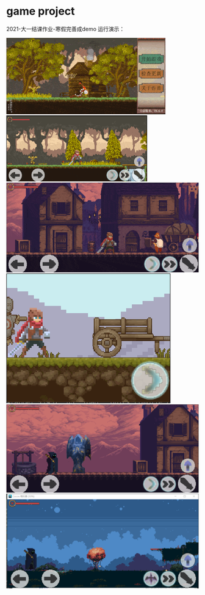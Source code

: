 # game project

2021-大一结课作业-寒假完善成demo
运行演示：

![menu](https://github.com/Saktawdi/my-images/blob/main/img/menu.gif?raw=true)
![newmap](https://github.com/Saktawdi/my-images/blob/main/img/newmap.gif?raw=true)
![Npc](https://github.com/Saktawdi/my-images/blob/main/img/Npc.gif?raw=true)
![skill](https://github.com/Saktawdi/my-images/blob/main/img/skill.gif?raw=true)
![skill2](https://github.com/Saktawdi/my-images/blob/main/img/skill02.gif?raw=true)
![6](https://github.com/Saktawdi/my-images/blob/main/img/6.gif?raw=true)
